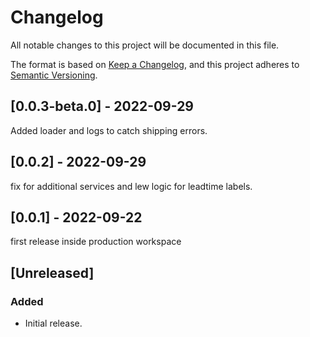 # Changelog

All notable changes to this project will be documented in this file.

The format is based on [Keep a Changelog](https://keepachangelog.com/en/1.0.0/),
and this project adheres to [Semantic Versioning](https://semver.org/spec/v2.0.0.html).

## [0.0.3-beta.0] - 2022-09-29

Added loader and logs to catch shipping errors.

## [0.0.2] - 2022-09-29

fix for additional services and lew logic for leadtime labels. 
## [0.0.1] - 2022-09-22

first release inside production workspace

## [Unreleased]

### Added
- Initial release.
